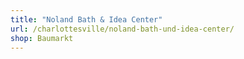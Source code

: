 ```yaml
---
title: "Noland Bath & Idea Center"
url: /charlottesville/noland-bath-und-idea-center/
shop: Baumarkt
---
```

